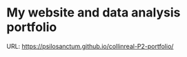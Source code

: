 # My website and data analysis portfolio
URL: https://psilosanctum.github.io/collinreal-P2-portfolio/